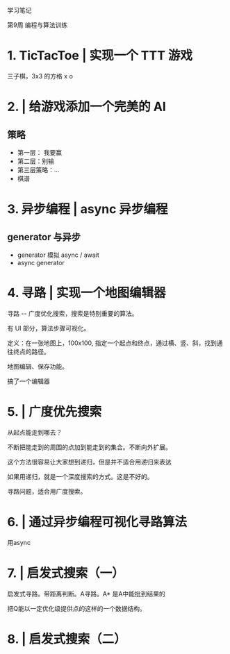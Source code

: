 学习笔记

第9周 编程与算法训练

# 1. TicTacToe | 实现一个 TTT 游戏

三子棋，3x3 的方格 x o 

# 2. | 给游戏添加一个完美的 AI

## 策略

* 第一层： 我要赢
* 第二层：别输
* 第三层策略：...
* 棋谱

# 3. 异步编程 | async 异步编程



## generator 与异步

* generator 模拟 async / await
* async generator

# 4. 寻路 | 实现一个地图编辑器

寻路 -- 广度优化搜索，搜索是特别重要的算法。

有 UI 部分，算法步骤可视化。

定义：在一张地图上，100x100,  指定一个起点和终点，通过横、竖、斜，找到通往终点的路径。

地图编辑、保存功能。

搞了一个编辑器

# 5. | 广度优先搜索

从起点能走到哪去？

不断把能走到的周围的点加到能走到的集合。不断向外扩展。

这个方法很容易让大家想到递归，但是并不适合用递归来表达

如果用递归，就是一个深度搜索的方式。这是不好的。

寻路问题，适合用广度搜索。

# 6. | 通过异步编程可视化寻路算法

用async 

# 7. | 启发式搜索（一）

启发式寻路。带距离判断。A寻路。A* 是A中能批到结果的

把Q能以一定优化级提供点的这样的一个数据结构。



# 8. | 启发式搜索（二）

